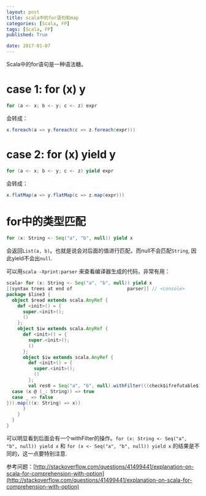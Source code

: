 ```yaml
---
layout: post
title: scala中的for语句和map
categories: [Scala, FP]
tags: [Scala, FP]
published: True

date: 2017-01-07
---
```


Scala中的for语句是一种语法糖。

# case 1: for (x) y
```scala
for (a <- x; b <- y; c <- z) expr
```

会转成：

```scala
x.foreach(a => y.foreach(c => z.foreach(expr)))
```

# case 2: for (x) yield y

```scala
for (a <- x; b <- y; c <- z) yield expr
```

会转成：

```scala
x.flatMap(a => y.flatMap(c => z.map(expr)))
```

# for中的类型匹配

```scala
for (x: String <- Seq("a", "b", null)) yield x
```

会返回`List(a, b)`。也就是说会对后面的值进行匹配，而null不会匹配`String`, 因此yield不会出`null`.

可以用`scala -Xprint:parser` 来查看编译器生成的代码，非常有用：

```scala
scala> for (x: String <- Seq("a", "b", null)) yield x
[[syntax trees at end of                    parser]] // <console>
package $line3 {
  object $read extends scala.AnyRef {
    def <init>() = {
      super.<init>();
      ()
    };
    object $iw extends scala.AnyRef {
      def <init>() = {
        super.<init>();
        ()
      };
      object $iw extends scala.AnyRef {
        def <init>() = {
          super.<init>();
          ()
        };
        val res0 = Seq("a", "b", null).withFilter(((check$ifrefutable$1) => check$ifrefutable$1: @scala.unchecked match {
  case (x @ (_: String)) => true
  case _ => false
})).map(((x: String) => x))
      }
    }
  }
}
```

可以明显看到后面会有一个withFilter的操作。`for (x: String <- Seq("a", "b", null)) yield x` 和 `for (x <- Seq("a", "b", null)) yield x` 的结果是不同的，这一点要特别注意.

参考问题：[http://stackoverflow.com/questions/41499441/explanation-on-scala-for-comprehension-with-option](http://stackoverflow.com/questions/41499441/explanation-on-scala-for-comprehension-with-option)






